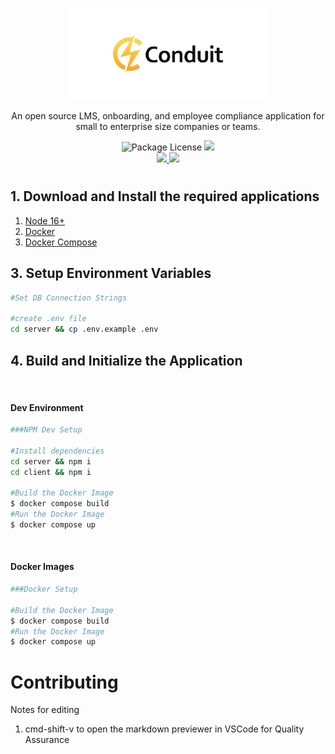 <p align="center">
  <a href="http://waunbroderick.me/" target="blank"><img src="https://github.com/WaunBroderick/Conduit/blob/main/client/src/assets/img/logo/Untitled-2-05.png" width="320" alt="Conduit Logo" /></a>
</p>

  <p align="center">An open source LMS, onboarding, and employee compliance application for small to enterprise size companies or teams.</p>
    <div align="center">
    <a target="_blank"><img src="https://img.shields.io/badge/license-MIT-green" alt="Package License" /></a>
    <a href="https://ko-fi.com/waunbroderick" target="_blank"><img src="https://img.shields.io/badge/Donate-kofi-ff3f59.svg"/></a>
</div>
<div align="center">
    <a href="https://codecov.io/gh/WaunBroderick/Conduit">
        <img src="https://codecov.io/gh/WaunBroderick/Conduit/branch/main/graph/badge.svg?token=KNX2L25Z6F"/>
    </a>
    <a href="https://circleci.com/gh/WaunBroderick/Conduit/tree/main" target="_blank"><img src="https://circleci.com/gh/WaunBroderick/Conduit/tree/main.svg?style=svg"/></a>
</div>

#

## 1. Download and Install the required applications

1. [Node 16+](https://nodejs.org/en/)
2. [Docker](https://www.docker.com/)
3. [Docker Compose](https://docs.docker.com/compose/)

## 3. Setup Environment Variables

```bash
#Set DB Connection Strings

#create .env file
cd server && cp .env.example .env

```

## 4. Build and Initialize the Application

<br/>

#### Dev Environment

```bash
###NPM Dev Setup

#Install dependencies
cd server && npm i
cd client && npm i

#Build the Docker Image
$ docker compose build
#Run the Docker Image
$ docker compose up
```

<br/>

#### Docker Images

```bash
###Docker Setup

#Build the Docker Image
$ docker compose build
#Run the Docker Image
$ docker compose up
```

# Contributing

Notes for editing

1. cmd-shift-v to open the markdown previewer in VSCode for Quality Assurance
